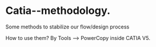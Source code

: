 # Catia--methodology.
Some methods to stabilize our flow/design process

How to use them?
By Tools --> PowerCopy inside CATIA V5.

